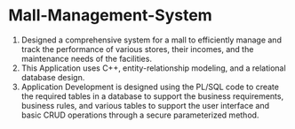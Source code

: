 # Mall-Management-System

1. Designed a comprehensive system for a mall to efficiently manage and track the performance of various stores, their incomes, and the maintenance needs of the facilities.
2. This Application uses C++, entity-relationship modeling, and a relational database design. 
3. Application Development is designed using the PL/SQL code to create the required tables in a database to support the business requirements, business rules, and various tables to support the user interface and basic CRUD operations through a secure parameterized method.
